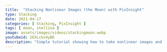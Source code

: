```yaml
---
title:  "Stacking Nonlinear Images (the Moon) with PixInsight"
type: Stacking
date: 2021-04-17
categories: [ Stacking, PixInsight ]
tags: [ moon, stellina ]
image: assets/images/videos/stackingmoon.webp
youtubeid: 2EXLcGv4yBE
description: "Simple tutorial showing how to take nonlinear images and register/stack them to improve the detail. Workflow uses the moon captured by my Stellina with seven shots. Blink, FFTRegistration script, dynamic crop, multiscale linear transform and curves transformation."
---
```

